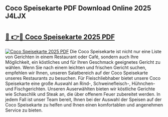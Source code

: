 ## Coco Speisekarte PDF Download Online 2025 J4LJX

# <h2><a href="http://gcc0lam.nevu.top/?p=Coco+Speisekarte">🔗 👉🔴 Coco Speisekarte 2025 PDF</a></h2>

[![Coco Speisekarte 2025 PDF](https://i.imgur.com/dBaPXMq.png)](http://gcc0lam.nevu.top/?p=Coco+Speisekarte)
Die Coco Speisekarte ist nicht nur eine Liste von Gerichten in einem Restaurant oder Café, sondern auch Ihre Möglichkeit, ein köstliches und für Ihren Geschmack geeignetes Gericht zu wählen. Wenn Sie nach einem leichten und frischen Gericht suchen, empfehlen wir Ihnen, unseren Salatbereich auf der Coco Speisekarte unseres Restaurants zu besuchen. Für Fleischliebhaber bietet unsere Coco Speisekarte eine große Auswahl an Rind-, Schweinefleisch-, Hühnchen- und Fischgerichten. Unseren Auserwählten bieten wir köstliche Gerichte wie Schaschlik und Steak an, die über offenem Feuer zubereitet werden. In jedem Fall ist unser Team bereit, Ihnen bei der Auswahl der Speisen auf der Coco Speisekarte zu helfen und Ihnen einen komfortablen und angenehmen Service zu bieten.
